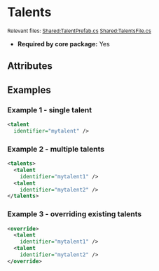 # Talents

<sub>Relevant files: [Shared:TalentPrefab.cs](https://github.com/Regalis11/Barotrauma/blob/master/Barotrauma/BarotraumaShared/SharedSource\Characters\Talents\TalentPrefab.cs) [Shared:TalentsFile.cs](https://github.com/Regalis11/Barotrauma/blob/master/Barotrauma/BarotraumaShared/SharedSource/ContentManagement/ContentFile/TalentsFile.cs)</sub>
- **Required by core package:** Yes

## Attributes


## Examples

### Example 1 - single talent

```xml
<talent
  identifier="mytalent" />
```

### Example 2 - multiple talents

```xml
<talents>
  <talent
    identifier="mytalent1" />
  <talent
    identifier="mytalent2" />
</talents>
```

### Example 3 - overriding existing talents

```xml
<override>
  <talent
    identifier="mytalent1" />
  <talent
    identifier="mytalent2" />
</override>
```

